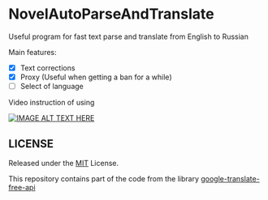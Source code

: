 # NovelAutoParseAndTranslate
Useful program for fast text parse and translate from English to Russian

Main features:
- [x] Text corrections
- [x] Proxy (Useful when getting a ban for a while)
- [ ] Select of language

Video instruction of using

[![IMAGE ALT TEXT HERE](https://img.youtube.com/vi/65yb4EtEtVk/0.jpg)](https://www.youtube.com/watch?v=65yb4EtEtVk)

## LICENSE

Released under the [MIT](https://opensource.org/licenses/MIT) License.

This repository сontains part of the code from the library [google-translate-free-api](https://github.com/Grizley56/GoogleTranslateFreeApi)
